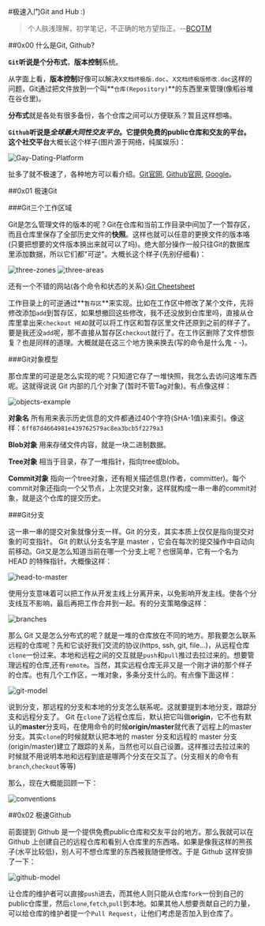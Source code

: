 #极速入门Git and Hub :)
>个人肤浅理解，初学笔记，不正确的地方望指正。--[BCOTM](https://github.com/bcotm)

##0x00 什么是Git, Github?

**`Git`**听说是个**分布式**，**版本控制**系统。

从字面上看，**版本控制**好像可以解决`X文档终极版.doc`、`X文档终极版修改.doc`这样的问题，Git通过把文件放到一个叫**`仓库(Repository)`**的东西里来管理(像稻谷堆在谷仓里)。

**分布式**就是各处有很多备份，各个仓库之间可以方便联系？暂且这样想咯。

**`Github`**听说是*全球最大同性交友平台*。它提供免费的public仓库和交友的平台。这个**社交平台**大概长这个样子(图片源于网络，纯属娱乐)：

![Gay-Dating-Platform](https://github.com/bcotm/git-newbies/raw/master/git-and-hub/res/img/gay-dating-platform.jpg)

扯多了就不极速了，各种地方可以看介绍。[Git官网](https://git-scm.com/), [Github官网](https://github.com), [Google](https://www.google.com/)。

##0x01 极速Git

###Git三个工作区域

Git是怎么管理文件的版本的呢？Git在仓库和当前工作目录中间加了一个暂存区，而且仓库里保存了全部历史文件的**快照**。这样也就可以任意的更换文件的版本咯(只要把想要的文件版本换出来就可以了吗)。绝大部分操作一般只往Git的数据库里添加数据，所以它们都"可逆"。大概长这个样子(先别仔细看)：

![three-zones](https://github.com/bcotm/git-newbies/raw/master/git-and-hub/res/img/three-zones.png)
![three-areas](https://github.com/bcotm/git-newbies/raw/master/git-and-hub/res/img/three-areas.png)

还有一个不错的网站(各个命令和状态的关系):[Git Cheetsheet](http://ndpsoftware.com/git-cheatsheet.html)

工作目录上的可逆通过**`暂存区`**来实现。比如在工作区中修改了某个文件，先将修改添加`add`到暂存区，如果想撤回这些修改，我不还没放到仓库里吗，直接从仓库里拿出来`checkout HEAD`就可以将工作区和暂存区里文件还原到之前的样子了。要是我还没`add`呢，那不直接从暂存区`checkout`就行了。在工作区删除了文件想恢复？也是同样的道理。大概就是在这三个地方换来换去(写的命令是什么鬼 - -)。

###Git对象模型

那仓库里的可逆是怎么实现的呢？只知道它存了一堆快照，我怎么去访问这堆东西呢。这就得说说 Git 内部的几个对象了(暂时不管Tag对象)。有点像这样：

![objects-example](https://github.com/bcotm/git-newbies/raw/master/git-and-hub/res/img/objects-example.png)

**对象名**  所有用来表示历史信息的文件都通过40个字符(SHA-1值)来索引。像这样：`6ff87d4664981e439762579ac8ea3bcb5f2279a3`

**Blob对象**  用来存储文件内容，就是一块二进制数据。

**Tree对象**  相当于目录，存了一堆指针，指向tree或blob。

**Commit对象**  指向一个tree对象，还有相关描述信息(作者，committer)。每个commit对象还指向一个父节点，上次提交对象，这样就构成一串一串的commit对象，就是这个仓库的提交历史。

###Git分支

这一串一串的提交对象就像分支一样。Git 的分支，其实本质上仅仅是指向提交对象的可变指针。 Git 的默认分支名字是 master ，它会在每次的提交操作中自动向前移动。Git又是怎么知道当前在哪一个分支上呢？也很简单，它有一个名为 HEAD 的特殊指针。大概像这样：

![head-to-master](https://github.com/bcotm/git-newbies/raw/master/git-and-hub/res/img/head-to-master.png)

使用分支意味着可以把工作从开发主线上分离开来，以免影响开发主线。使各个分支线互不影响，最后再把工作合并到一起。有的分支策略像这样：

![branches](https://github.com/bcotm/git-newbies/raw/master/git-and-hub/res/img/branches.png)

那么 Git 又是怎么分布式的呢？就是一堆的仓库放在不同的地方。那我要怎么联系远程的仓库呢？先和它谈好我们交流的协议(https, ssh, git, file...)，从远程仓库`clone`一份过来。本地和远程之间的交互就是`push`和`pull`推过去拉过来的。想要管理远程的仓库,还有`remote`。当然，其实远程仓库无非又是一个刚才讲的那个样子的仓库。也有几个工作区，一堆对象，多条分支什么的。有点像下面这样：

![git-model](https://github.com/bcotm/git-newbies/raw/master/git-and-hub/res/img/git-model.jpg)

说到分支，那远程的分支和本地的分支怎么联系呢。这就要提到本地分支，跟踪分支和远程分支了。 Git 在`clone`了远程仓库后，默认把它叫做**origin**，它不也有默认的**master**分支吗，在使用命令的时候**origin/master**就代表了远程上的master分支。其实`clone`的时候就默认把本地的 master 分支和远程的 master 分支(origin/master)建立了跟踪的关系，当然也可以自己设置。这样推过去拉过来的时候就不用说明本地和远程到底是哪两个分支在交互了。(分支相关的命令有`branch`,`checkout`等等)

那么，现在大概能回顾一下：

![conventions](https://github.com/bcotm/git-newbies/raw/master/git-and-hub/res/img/conventions.png)

##0x02 极速Github

前面提到 Github 是一个提供免费public仓库和交友平台的地方。那么我就可以在 Github 上创建自己的远程仓库和看别人仓库里的东西咯。如果是像我这样的熊孩子(水平比较低)，别人可不想仓库里的东西被我随便修改。于是 Github 这样安排了一下：

![github-model](https://github.com/bcotm/git-newbies/raw/master/git-and-hub/res/img/github-model.png)

让仓库的维护者可以直接`push`进去，而其他人则只能从仓库`fork`一份到自己的public仓库里，然后`clone`,`fetch`,`pull`到本地。如果其他人想要贡献自己的力量，可以给仓库的维护者提一个`Pull Request`，让他们考虑是否加入到仓库了。
